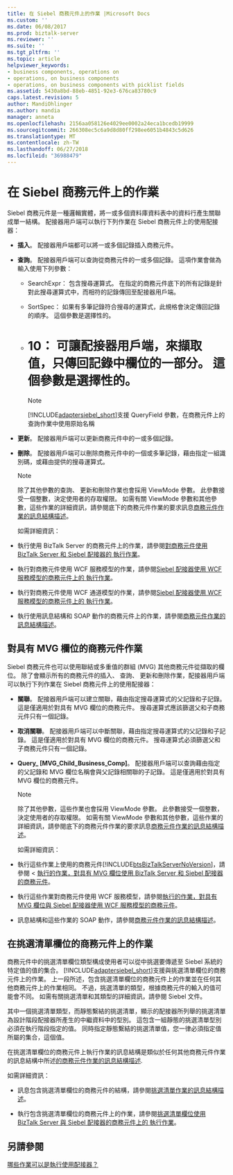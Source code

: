 ```yaml
---
title: 在 Siebel 商務元件上的作業 |Microsoft Docs
ms.custom: ''
ms.date: 06/08/2017
ms.prod: biztalk-server
ms.reviewer: ''
ms.suite: ''
ms.tgt_pltfrm: ''
ms.topic: article
helpviewer_keywords:
- business components, operations on
- operations, on business components
- operations, on business components with picklist fields
ms.assetid: 5430a8bd-88eb-4851-92e3-676ca83780c9
caps.latest.revision: 5
author: MandiOhlinger
ms.author: mandia
manager: anneta
ms.openlocfilehash: 2156aa058126e4029ee0002a24eca1bcedb19999
ms.sourcegitcommit: 266308ec5c6a9d8d80ff298ee6051b4843c5d626
ms.translationtype: MT
ms.contentlocale: zh-TW
ms.lasthandoff: 06/27/2018
ms.locfileid: "36988479"
---
```

# <a name="operations-on-business-components-in-siebel"></a>在 Siebel 商務元件上的作業
Siebel 商務元件是一種邏輯實體，將一或多個資料庫資料表中的資料行產生關聯成單一結構。 配接器用戶端可以執行下列作業在 Siebel 商務元件上的使用配接器：  
  
- **插入**。 配接器用戶端都可以將一或多個記錄插入商務元件。  
  
- **查詢**。 配接器用戶端可以查詢從商務元件的一或多個記錄。 這項作業會做為輸入使用下列參數：  
  
  - SearchExpr： 包含搜尋運算式。 在指定的商務元件底下的所有記錄是針對此搜尋運算式中，而相符的記錄傳回至配接器用戶端。  
  
  - SortSpec： 如果有多筆記錄符合搜尋的運算式，此規格會決定傳回記錄的順序。 這個參數是選擇性的。  
  
  - # 10： 可讓配接器用戶端，來擷取值，只傳回記錄中欄位的一部分。 這個參數是選擇性的。  
  
    > [!NOTE]
    >  [!INCLUDE[adaptersiebel_short](../../includes/adaptersiebel-short-md.md)]支援 QueryField 參數，在商務元件上的查詢作業中使用原始名稱  
  
- **更新**。 配接器用戶端可以更新商務元件中的一或多個記錄。  
  
- **刪除**。 配接器用戶端可以刪除商務元件中的一個或多筆記錄，藉由指定一組識別碼，或藉由提供的搜尋運算式。  
  
  > [!NOTE]
  >  除了其他參數的查詢、 更新和刪除作業也會採用 ViewMode 參數。 此參數接受一個整數，決定使用者的存取權限。 如需有關 ViewMode 參數和其他參數，這些作業的詳細資訊，請參閱底下的商務元件作業的要求訊息[商務元件作業的訊息結構描述](../../adapters-and-accelerators/adapter-siebel/message-schemas-for-business-component-operations.md)。  
  
  如需詳細資訊：  
  
- 執行使用 BizTalk Server 的商務元件上的作業，請參閱[對商務元件使用 BizTalk Server 和 Siebel 配接器的 執行作業](../../adapters-and-accelerators/adapter-siebel/run-operations-on-business-components-using-the-siebel-adapter-in-biztalk.md)。  
  
- 執行對商務元件使用 WCF 服務模型的作業，請參閱[Siebel 配接器使用 WCF 服務模型的商務元件上的 執行作業](../../adapters-and-accelerators/adapter-siebel/run-operations-on-business-components-with-the-siebel-adapter-using-wcf-service.md)。  
  
- 執行對商務元件使用 WCF 通道模型的作業，請參閱[Siebel 配接器使用 WCF 服務模型的商務元件上的 執行作業](../../adapters-and-accelerators/adapter-siebel/run-operations-on-business-components-with-the-siebel-adapter-using-wcf-service.md)。  
  
- 執行使用訊息結構和 SOAP 動作的商務元件上的作業，請參閱[商務元件作業的訊息結構描述](../../adapters-and-accelerators/adapter-siebel/message-schemas-for-business-component-operations.md)。  
  
## <a name="operations-on-business-components-with-mvg-fields"></a>對具有 MVG 欄位的商務元件作業  
 Siebel 商務元件也可以使用聯結或多重值的群組 (MVG) 其他商務元件從擷取的欄位。 除了會顯示所有的商務元件的插入、 查詢、 更新和刪除作業，配接器用戶端可以執行下列作業在 Siebel 商務元件上的使用配接器：  
  
- **關聯**。 配接器用戶端可以建立關聯，藉由指定搜尋運算式的父記錄和子記錄。 這是僅適用於對具有 MVG 欄位的商務元件。 搜尋運算式應該篩選父和子商務元件只有一個記錄。  
  
- **取消關聯**。 配接器用戶端可以中斷關聯，藉由指定搜尋運算式的父記錄和子記錄。 這是僅適用於對具有 MVG 欄位的商務元件。 搜尋運算式必須篩選父和子商務元件只有一個記錄。  
  
- **Query_ [MVG_Child_Business_Comp]**。 配接器用戶端可以查詢藉由指定的父記錄和 MVG 欄位名稱會與父記錄相關聯的子記錄。 這是僅適用於對具有 MVG 欄位的商務元件。  
  
  > [!NOTE]
  >  除了其他參數，這些作業也會採用 ViewMode 參數。 此參數接受一個整數，決定使用者的存取權限。 如需有關 ViewMode 參數和其他參數，這些作業的詳細資訊，請參閱底下的商務元件作業的要求訊息[商務元件作業的訊息結構描述](../../adapters-and-accelerators/adapter-siebel/message-schemas-for-business-component-operations.md)。  
  
  如需詳細資訊：  
  
- 執行這些作業上使用的商務元件[!INCLUDE[btsBizTalkServerNoVersion](../../includes/btsbiztalkservernoversion-md.md)]，請參閱 <<c2> [ 執行的作業，對具有 MVG 欄位使用 BizTalk Server 和 Siebel 配接器的商務元件](../../adapters-and-accelerators/adapter-siebel/run-operations-on-business-components-with-mvg-fields-using-the-siebel-adapter.md)。  
  
- 執行這些作業對商務元件使用 WCF 服務模型，請參閱[執行的作業，對具有 MVG 欄位與 Siebel 配接器使用 WCF 服務模型的商務元件](../../adapters-and-accelerators/adapter-siebel/work-with-mvp-fields-using-the-siebel-adapter-and-the-wcf-service-model.md)。  
  
- 訊息結構和這些作業的 SOAP 動作，請參閱[商務元件作業的訊息結構描述](../../adapters-and-accelerators/adapter-siebel/message-schemas-for-business-component-operations.md)。  
  
## <a name="operations-on-business-components-with-picklist-fields"></a>在挑選清單欄位的商務元件上的作業  
 商務元件中的挑選清單欄位類型構成使用者可以從中挑選要傳遞至 Siebel 系統的特定值的值的集合。 [!INCLUDE[adaptersiebel_short](../../includes/adaptersiebel-short-md.md)]支援與挑選清單欄位的商務元件上的作業。 上一段所述，包含挑選清單欄位的商務元件上的作業並在任何其他商務元件上的作業相同。 不過，挑選清單的類型，根據商務元件的輸入的值可能會不同。 如需有關挑選清單和其類型的詳細資訊，請參閱 Siebel 文件。  
  
 其中一個挑選清單類型，而靜態繫結的挑選清單，顯示的配接器所列舉的挑選清單為設計階段配接器所產生的中繼資料中的型別。 這包含一組靜態的挑選清單型別必須在執行階段指定的值。  同時指定靜態繫結的挑選清單值，您一律必須指定值所屬的集合，這個值。  
  
 在挑選清單欄位的商務元件上執行作業的訊息結構是類似於任何其他商務元件作業的訊息結構中所述[的商務元件作業的訊息結構描述](../../adapters-and-accelerators/adapter-siebel/message-schemas-for-business-component-operations.md).  
  
 如需詳細資訊：  
  
-   訊息包含挑選清單欄位的商務元件的結構，請參閱[挑選清單作業的訊息結構描述](../../adapters-and-accelerators/adapter-siebel/message-schema-for-picklist-operations.md)。  
  
-   執行包含挑選清單欄位的商務元件上的作業，請參閱[挑選清單欄位使用 BizTalk Server 與 Siebel 配接器的商務元件上的 執行作業](../../adapters-and-accelerators/adapter-siebel/run-tasks-on-business-components-with-picklist-fields-using-the-siebel-adapter.md)。  
  
## <a name="see-also"></a>另請參閱  
 [哪些作業可以是執行使用配接器？](https://msdn.microsoft.com/library/cc185219(v=bts.10).aspx)